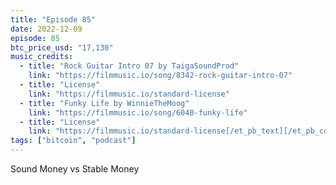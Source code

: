```yaml
---
title: "Episode 85"
date: 2022-12-09
episode: 85
btc_price_usd: "17,130"
music_credits:
  - title: "Rock Guitar Intro 07 by TaigaSoundProd"
    link: "https://filmmusic.io/song/8342-rock-guitar-intro-07"
  - title: "License"
    link: "https://filmmusic.io/standard-license"
  - title: "Funky Life by WinnieTheMoog"
    link: "https://filmmusic.io/song/6040-funky-life"
  - title: "License"
    link: "https://filmmusic.io/standard-license[/et_pb_text][/et_pb_column][/et_pb_row][et_pb_row"
tags: ["bitcoin", "podcast"]
---
```


Sound Money vs Stable Money